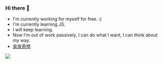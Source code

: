 ### Hi there 👋
- I'm currently working for myself for free. :(
- I'm currently learning JS.
- I will keep learning.
- Now I'm out of work passively, I can do what I want, I can think about my way.
- [突发奇想](https://ddho4mn2oa.feishu.cn/docx/Tridd5OzUoVTU7xPa3jcFpk8nMg)
<img src="https://img.shields.io/badge/interest-swr-orange"/>
